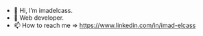 - 👋 Hi, I’m imadelcass.
- 👀 Web developer.
- 📫 How to reach me => https://www.linkedin.com/in/imad-elcass
